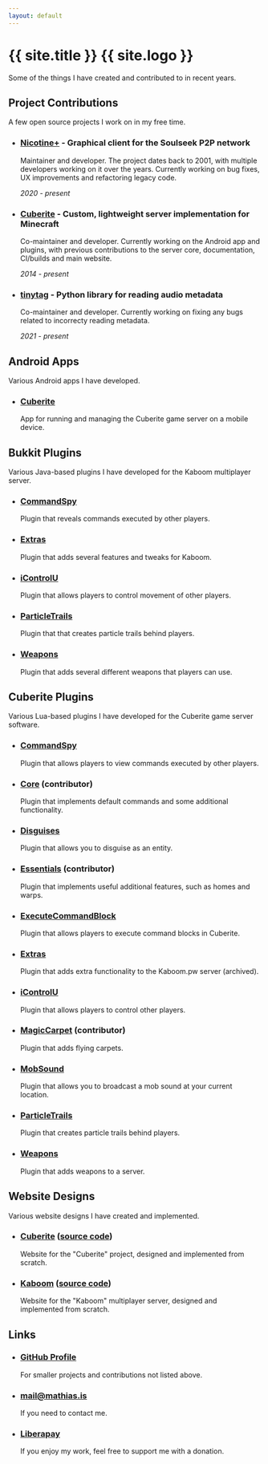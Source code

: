 ```yaml
---
layout: default
---
```


# {{ site.title }} {{ site.logo }}

Some of the things I have created and contributed to in recent years.


## Project Contributions

A few open source projects I work on in my free time.

 * ### [Nicotine+](https://github.com/nicotine-plus/nicotine-plus) - Graphical client for the Soulseek P2P network

   Maintainer and developer. The project dates back to 2001, with multiple developers working on it over the years. 
   Currently working on bug fixes, UX improvements and refactoring legacy code.

   *2020 - present*

 * ### [Cuberite](https://github.com/cuberite) - Custom, lightweight server implementation for Minecraft

   Co-maintainer and developer. Currently working on the Android app and plugins, with previous contributions to 
   the server core, documentation, CI/builds and main website.

   *2014 - present*

 * ### [tinytag](https://github.com/devsnd/tinytag) - Python library for reading audio metadata

   Co-maintainer and developer. Currently working on fixing any bugs related to incorrecty reading metadata.

   *2021 - present*


## Android Apps

Various Android apps I have developed.

 * ### [Cuberite](https://github.com/cuberite/android)

   App for running and managing the Cuberite game server on a mobile device.


## Bukkit Plugins

Various Java-based plugins I have developed for the Kaboom multiplayer server.

 * ### [CommandSpy](https://github.com/kaboomserver/commandspy)

   Plugin that reveals commands executed by other players.

 * ### [Extras](https://github.com/kaboomserver/extras)

   Plugin that adds several features and tweaks for Kaboom.

 * ### [iControlU](https://github.com/kaboomserver/icontrolu)

   Plugin that allows players to control movement of other players.

 * ### [ParticleTrails](https://github.com/kaboomserver/particletrails)

   Plugin that that creates particle trails behind players.

 * ### [Weapons](https://github.com/kaboomserver/weapons)

   Plugin that adds several different weapons that players can use.


## Cuberite Plugins

Various Lua-based plugins I have developed for the Cuberite game server software.

 * ### [CommandSpy](https://github.com/mathiascode/CommandSpy)

   Plugin that allows players to view commands executed by other players.

 * ### [Core](https://github.com/cuberite/Core) (contributor)

   Plugin that implements default commands and some additional functionality.

 * ### [Disguises](https://github.com/mathiascode/Disguises)

   Plugin that allows you to disguise as an entity.

 * ### [Essentials](https://github.com/cuberite/Essentials) (contributor)

   Plugin that implements useful additional features, such as homes and warps.

 * ### [ExecuteCommandBlock](https://github.com/mathiascode/ExecuteCommandBlock)

   Plugin that allows players to execute command blocks in Cuberite.

 * ### [Extras](https://github.com/mathiascode/Extras)

   Plugin that adds extra functionality to the Kaboom.pw server (archived).

 * ### [iControlU](https://github.com/mathiascode/iControlU)

   Plugin that allows players to control other players.

 * ### [MagicCarpet](https://github.com/cuberite/MagicCarpet) (contributor)

   Plugin that adds flying carpets.

 * ### [MobSound](https://github.com/mathiascode/MobSound)

   Plugin that allows you to broadcast a mob sound at your current location.

 * ### [ParticleTrails](https://github.com/mathiascode/ParticleTrails)

   Plugin that creates particle trails behind players.

 * ### [Weapons](https://github.com/mathiascode/Weapons)

   Plugin that adds weapons to a server.


## Website Designs

Various website designs I have created and implemented.

 * ### [Cuberite](https://cuberite.org/) ([source code](https://github.com/cuberite/cuberite.github.io))

   Website for the "Cuberite" project, designed and implemented from scratch.

 * ### [Kaboom](https://kaboom.pw/) ([source code](https://github.com/kaboomserver/kaboom.pw))

   Website for the "Kaboom" multiplayer server, designed and implemented from scratch.


## Links

 * ### [GitHub Profile](https://github.com/mathiascode)

   For smaller projects and contributions not listed above.

 * ### [&#109;&#97;&#x69;&#108;&#x40;&#109;&#97;&#116;&#x68;&#105;&#97;&#x73;&#x2e;&#105;&#x73;](&#109;&#x61;&#x69;&#108;&#116;&#x6f;:&#109;&#97;&#x69;&#108;&#x40;&#109;&#97;&#116;&#x68;&#105;&#97;&#x73;&#x2e;&#105;&#x73;)

   If you need to contact me.

* ### [Liberapay](https://liberapay.com/mat/donate)

   If you enjoy my work, feel free to support me with a donation.
